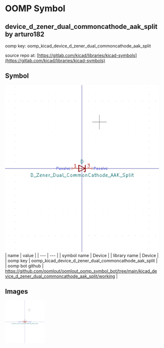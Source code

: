 # OOMP Symbol  
## device_d_zener_dual_commoncathode_aak_split  by arturo182  
  
oomp key: oomp_kicad_device_d_zener_dual_commoncathode_aak_split  
  
source repo at: [https://gitlab.com/kicad/libraries/kicad-symbols](https://gitlab.com/kicad/libraries/kicad-symbols)  
## Symbol  
  
[![working.png](working_600.png)](working.png)  
| name | value | 
| --- | --- | 
| symbol name | Device | 
| library name | Device | 
| oomp key | oomp_kicad_device_d_zener_dual_commoncathode_aak_split | 
| oomp bot github | https://github.com/oomlout/oomlout_oomp_symbol_bot/tree/main/kicad_device_d_zener_dual_commoncathode_aak_split/working | 
## Images  
  
[![working.png](working_140.png)](working.png)  
